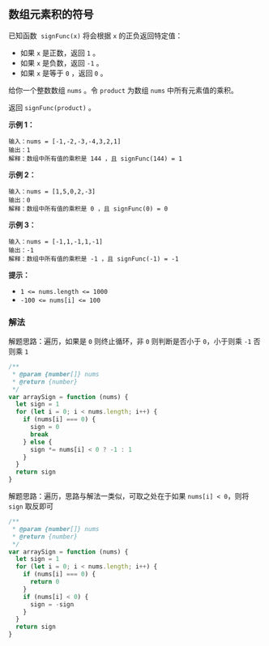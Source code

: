 ## 数组元素积的符号

已知函数  `signFunc(x)` 将会根据 `x` 的正负返回特定值：

- 如果 `x` 是正数，返回 `1` 。
- 如果 `x` 是负数，返回 `-1` 。
- 如果 `x` 是等于 `0` ，返回 `0` 。

给你一个整数数组 `nums` 。令 `product` 为数组 `nums` 中所有元素值的乘积。

返回 `signFunc(product)` 。

**示例 1：**

```
输入：nums = [-1,-2,-3,-4,3,2,1]
输出：1
解释：数组中所有值的乘积是 144 ，且 signFunc(144) = 1
```

**示例 2：**

```
输入：nums = [1,5,0,2,-3]
输出：0
解释：数组中所有值的乘积是 0 ，且 signFunc(0) = 0
```

**示例 3：**

```
输入：nums = [-1,1,-1,1,-1]
输出：-1
解释：数组中所有值的乘积是 -1 ，且 signFunc(-1) = -1
```

**提示：**

- `1 <= nums.length <= 1000`
- `-100 <= nums[i] <= 100`

### 解法

解题思路：遍历，如果是 `0` 则终止循环，非 `0` 则判断是否小于 `0`，小于则乘 `-1` 否则乘 `1`

```js
/**
 * @param {number[]} nums
 * @return {number}
 */
var arraySign = function (nums) {
  let sign = 1
  for (let i = 0; i < nums.length; i++) {
    if (nums[i] === 0) {
      sign = 0
      break
    } else {
      sign *= nums[i] < 0 ? -1 : 1
    }
  }
  return sign
}
```

解题思路：遍历，思路与解法一类似，可取之处在于如果 `nums[i] < 0`，则将 `sign` 取反即可

```js
/**
 * @param {number[]} nums
 * @return {number}
 */
var arraySign = function (nums) {
  let sign = 1
  for (let i = 0; i < nums.length; i++) {
    if (nums[i] === 0) {
      return 0
    }
    if (nums[i] < 0) {
      sign = -sign
    }
  }
  return sign
}
```
